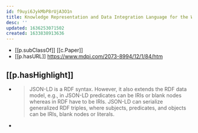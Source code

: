 ```yaml
---
id: f9uyi6JykMbP8rUjA3O1n
title: Knowledge Representation and Data Integration Language for the Web 
desc: ''
updated: 1636253071502
created: 1633838913636
---
```


- [[p.subClassOf]] [[c.Paper]]
- [[p.hasURL]] https://www.mdpi.com/2073-8994/12/1/84/htm

## [[p.hasHighlight]]  

- > JSON-LD is a RDF syntax. However, it also extends the RDF data model, e.g., in JSON-LD predicates can be IRIs or blank nodes whereas in RDF have to be IRIs. JSON-LD can serialize generalized RDF triples, where subjects, predicates, and objects can be IRIs, blank nodes or literals.
- 
